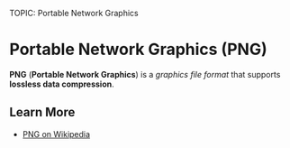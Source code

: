 TOPIC: Portable Network Graphics

# Portable Network Graphics (PNG)

**PNG** (**Portable Network Graphics**) is a *graphics file format* that supports **lossless data compression**.

## Learn More

- [PNG on Wikipedia](https://en.wikipedia.org/wiki/Portable_Network_Graphics)
